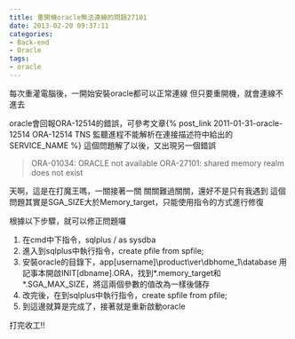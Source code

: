 ```yaml
---
title: 重開機oracle無法連線的問題27101
date: 2013-02-20 09:37:11
categories:
- Back-end
- Oracle
tags:
- oracle
---
```

每次重灌電腦後，一開始安裝oracle都可以正常連線
但只要重開機，就會連線不進去

<!--more-->

oracle會回報ORA-12514的錯誤，可參考文章{% post_link 2011-01-31-oracle-12514 ORA-12514 TNS 監聽進程不能解析在連接描述符中給出的 SERVICE_NAME %}
這個問題解了以後，又出現另一個錯誤
> ORA-01034: ORACLE not available
> ORA-27101: shared memory realm does not exist

天啊，這是在打魔王嗎，一關接著一關
關關難過關關，還好不是只有我遇到
這個問題其實是SGA_SIZE大於Memory_target，只能使用指令的方式進行修復

根據以下步驟，就可以修正問題囉
1. 在cmd中下指令，sqlplus / as sysdba
2. 進入到sqlplus中執行指令，create pfile from spfile;
3. 安裝oracle的目錄下，app\[username]\product\ver\dbhome_1\database
用記事本開啟INIT[dbname].ORA，找到*.memory_target和*.SGA_MAX_SIZE，將這兩個參數的值改為一樣後儲存
4. 改完後，在到sqlplus中執行指令，create spfile from pfile;
5. 到這邊就算是完成了，接著就是重新啟動oracle

打完收工!!